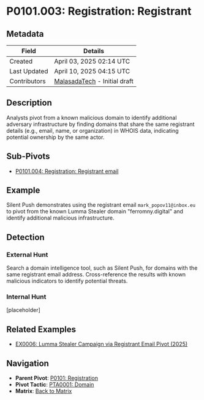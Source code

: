 # P0101.003: Registration: Registrant

## Metadata
| Field          | Details                                      |
|----------------|----------------------------------------------|
| Created        | April 03, 2025 02:14 UTC                    |
| Last Updated   | April 10, 2025 04:15 UTC                    |
| Contributors   | [MalasadaTech](../contributors.md#malasadatech) - Initial draft |

## Description
Analysts pivot from a known malicious domain to identify additional adversary infrastructure by finding domains that share the same registrant details (e.g., email, name, or organization) in WHOIS data, indicating potential ownership by the same actor.

## Sub-Pivots
- [P0101.004: Registration: Registrant email](P0101.004.md)

## Example
Silent Push demonstrates using the registrant email `mark_popov11@inbox.eu` to pivot from the known Lumma Stealer domain "ferromny.digital" and identify additional malicious infrastructure.

## Detection

### External Hunt
Search a domain intelligence tool, such as Silent Push, for domains with the same registrant email address. Cross-reference the results with known malicious indicators to identify potential threats.

### Internal Hunt
[placeholder]

## Related Examples
- [EX0006: Lumma Stealer Campaign via Registrant Email Pivot (2025)](../examples/EX0006.md)

## Navigation
- **Parent Pivot**: [P0101: Registration](P0101.md)
- **Pivot Tactic**: [PTA0001: Domain](../pivot-tactics/PTA0001/main.md)
- **Matrix**: [Back to Matrix](../matrix.md)